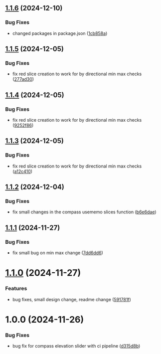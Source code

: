 ## [1.1.6](https://github.com/Fhlisherman/compass-circular-slider/compare/v1.1.5...v1.1.6) (2024-12-10)


### Bug Fixes

* changed packages in package.json ([1cb858a](https://github.com/Fhlisherman/compass-circular-slider/commit/1cb858af18de82cfc583241a78c0c0f70a010c65))

## [1.1.5](https://github.com/Fhlisherman/compass-circular-slider/compare/v1.1.4...v1.1.5) (2024-12-05)


### Bug Fixes

* fix red slice creation to work for by directional min max checks ([277ad30](https://github.com/Fhlisherman/compass-circular-slider/commit/277ad30cf047ca44157196152b2d236ef2a2dde1))

## [1.1.4](https://github.com/Fhlisherman/compass-circular-slider/compare/v1.1.3...v1.1.4) (2024-12-05)


### Bug Fixes

* fix red slice creation to work for by directional min max checks ([9252f86](https://github.com/Fhlisherman/compass-circular-slider/commit/9252f866b1ba945e0f6e6f7d9e2e1f7dde65a7a7))

## [1.1.3](https://github.com/Fhlisherman/compass-circular-slider/compare/v1.1.2...v1.1.3) (2024-12-05)


### Bug Fixes

* fix red slice creation to work for by directional min max checks ([a12c410](https://github.com/Fhlisherman/compass-circular-slider/commit/a12c41062cea2110aae80f58c9ac00a53f55a717))

## [1.1.2](https://github.com/Fhlisherman/compass-circular-slider/compare/v1.1.1...v1.1.2) (2024-12-04)


### Bug Fixes

* fix small changes in the compass usememo slices function ([b6e6dae](https://github.com/Fhlisherman/compass-circular-slider/commit/b6e6dae05b0d19ccc488e77c3ee8c5a3c096745d))

## [1.1.1](https://github.com/Fhlisherman/compass-circular-slider/compare/v1.1.0...v1.1.1) (2024-11-27)


### Bug Fixes

* fix small bug on min max change ([7dd6dd6](https://github.com/Fhlisherman/compass-circular-slider/commit/7dd6dd661a39575510dc2c7c66cb0fa1f2b0fdbe))

# [1.1.0](https://github.com/Fhlisherman/compass-circular-slider/compare/v1.0.0...v1.1.0) (2024-11-27)


### Features

* bug fixes, small design change, readme change ([591781f](https://github.com/Fhlisherman/compass-circular-slider/commit/591781f3ae082f9f272eae4a70f4e6af5c80bc6e))

# 1.0.0 (2024-11-26)


### Bug Fixes

* bug fix for compass elevation slider with ci pipeline ([d315d8b](https://github.com/Fhlisherman/compass-circular-slider/commit/d315d8bcb75f5dfdf14fdc3006203ad9501381c5))
